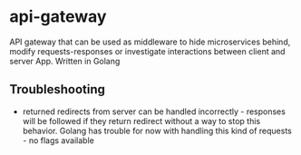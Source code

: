 # api-gateway
API gateway that can be used as middleware to hide microservices behind, modify requests-responses or investigate interactions between client and server App. Written in Golang

## Troubleshooting
- returned redirects from server can be handled incorrectly - responses will be followed if they return redirect without a way to stop this behavior. Golang has trouble for now with handling this kind of requests - no flags available

